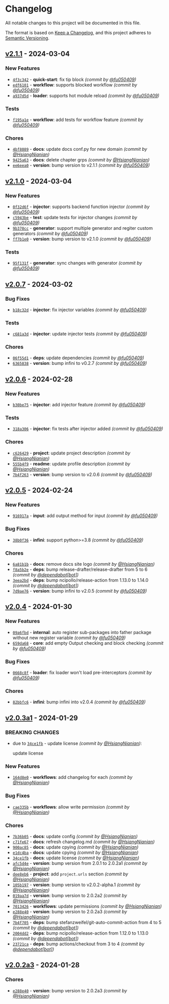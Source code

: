 # Changelog
All notable changes to this project will be documented in this file.

The format is based on [Keep a Changelog](https://keepachangelog.com/en/1.0.0/),
and this project adheres to [Semantic Versioning](https://semver.org/spec/v2.0.0.html).

## [v2.1.1] - 2024-03-04
### New Features
- [`4f3c342`](https://github.com/HydroRoll-Team/infini/commit/4f3c34290bcd172a35a86b172e27ca52910aa4b6) - **quick-start**: fix tip block *(commit by [@fu050409](https://github.com/fu050409))*
- [`edf6101`](https://github.com/HydroRoll-Team/infini/commit/edf6101277450d9b849f329cdfe27ad204c84392) - **workflow**: supports blocked workflow *(commit by [@fu050409](https://github.com/fu050409))*
- [`a937d5d`](https://github.com/HydroRoll-Team/infini/commit/a937d5d3ed0e2bec8e813cd6dfd4c408d902a92b) - **loader**: supports hot module reload *(commit by [@fu050409](https://github.com/fu050409))*

### Tests
- [`f195a1e`](https://github.com/HydroRoll-Team/infini/commit/f195a1e7396b7eaa23ef6f14ffebb700cf741c75) - **workflow**: add tests for workflow feature *(commit by [@fu050409](https://github.com/fu050409))*

### Chores
- [`4bf8089`](https://github.com/HydroRoll-Team/infini/commit/4bf8089999650b6e08796d4b7e6288a67b9cb2cd) - **docs**: update docs conf.py for new domain *(commit by [@HsiangNianian](https://github.com/HsiangNianian))*
- [`9425a63`](https://github.com/HydroRoll-Team/infini/commit/9425a632d234229ee87178c69f572384e9713fae) - **docs**: delete chapter grps *(commit by [@HsiangNianian](https://github.com/HsiangNianian))*
- [`ee6eea0`](https://github.com/HydroRoll-Team/infini/commit/ee6eea0831f14c85046f906d9ab3fbb5f7e81320) - **version**: bump version to v2.1.1 *(commit by [@fu050409](https://github.com/fu050409))*


## [v2.1.0] - 2024-03-04
### New Features
- [`0f32d6f`](https://github.com/HydroRoll-Team/infini/commit/0f32d6f3520e03a48f9143f2a4f7e48be7742e9b) - **injector**: supports backend function injector *(commit by [@fu050409](https://github.com/fu050409))*
- [`c5943be`](https://github.com/HydroRoll-Team/infini/commit/c5943be36fcdf442a92e2a4a4fc7fa03fbefc268) - **test**: update tests for injector changes *(commit by [@fu050409](https://github.com/fu050409))*
- [`9b370cc`](https://github.com/HydroRoll-Team/infini/commit/9b370ccdbaddc3114c7d930f06aec105b461e8e0) - **generator**: support multiple generator and regiter custom generators *(commit by [@fu050409](https://github.com/fu050409))*
- [`ff7b1e0`](https://github.com/HydroRoll-Team/infini/commit/ff7b1e0ddeca6cdf3654f3c8d0dc6fa7cd80109f) - **version**: bump version to v2.1.0 *(commit by [@fu050409](https://github.com/fu050409))*

### Tests
- [`95f131f`](https://github.com/HydroRoll-Team/infini/commit/95f131f9fdaec9f0c081d0c1dcc4eedc41be64ac) - **generator**: sync changes with generator *(commit by [@fu050409](https://github.com/fu050409))*


## [v2.0.7] - 2024-03-02
### Bug Fixes
- [`b18c32d`](https://github.com/HydroRoll-Team/infini/commit/b18c32da9df9673cc1acee78c251151f7e7411ec) - **injector**: fix injector variables *(commit by [@fu050409](https://github.com/fu050409))*

### Tests
- [`c681a3d`](https://github.com/HydroRoll-Team/infini/commit/c681a3d355089a91ec83a692664fb4cf6ef43f26) - **injector**: update injector tests *(commit by [@fu050409](https://github.com/fu050409))*

### Chores
- [`06f55d1`](https://github.com/HydroRoll-Team/infini/commit/06f55d1ff4c61acf1473360712560b88e1b3c32c) - **deps**: update dependencies *(commit by [@fu050409](https://github.com/fu050409))*
- [`6365838`](https://github.com/HydroRoll-Team/infini/commit/6365838b877ea98e1845de8a832b93d3d56cfe6f) - **version**: bump infini to v0.2.7 *(commit by [@fu050409](https://github.com/fu050409))*


## [v2.0.6] - 2024-02-28
### New Features
- [`b30be75`](https://github.com/HydroRoll-Team/infini/commit/b30be75b29d8320da812ecf7accd96af03424ad4) - **injector**: add injector feature *(commit by [@fu050409](https://github.com/fu050409))*

### Tests
- [`318a306`](https://github.com/HydroRoll-Team/infini/commit/318a30667b03a3dce5deedaadd7a71785edd4088) - **injector**: fix tests after injector added *(commit by [@fu050409](https://github.com/fu050409))*

### Chores
- [`c626429`](https://github.com/HydroRoll-Team/infini/commit/c626429f078508b9096db889876a64d91f9d3566) - **project**: update project description *(commit by [@HsiangNianian](https://github.com/HsiangNianian))*
- [`555b4f9`](https://github.com/HydroRoll-Team/infini/commit/555b4f92164f1f8e02446641b7735cf2de35764f) - **readme**: update profile description *(commit by [@HsiangNianian](https://github.com/HsiangNianian))*
- [`7b4f263`](https://github.com/HydroRoll-Team/infini/commit/7b4f2631a05d09e494af866156e85ef4e27bd5cb) - **version**: bump version to v2.0.6 *(commit by [@fu050409](https://github.com/fu050409))*


## [v2.0.5] - 2024-02-24
### New Features
- [`916917a`](https://github.com/HydroRoll-Team/infini/commit/916917a9bf4927eea8abd0e85ad12e3203121bdc) - **input**: add output method for input *(commit by [@fu050409](https://github.com/fu050409))*

### Bug Fixes
- [`38b0f36`](https://github.com/HydroRoll-Team/infini/commit/38b0f36088db93d077c41bda2faf560de056f6e6) - **infini**: support python>=3.8 *(commit by [@fu050409](https://github.com/fu050409))*

### Chores
- [`6a81b1b`](https://github.com/HydroRoll-Team/infini/commit/6a81b1b619546d362d1c655560b4fcbaac8ce8b3) - **docs**: remove docs site logo *(commit by [@HsiangNianian](https://github.com/HsiangNianian))*
- [`f8a5b2e`](https://github.com/HydroRoll-Team/infini/commit/f8a5b2e39986705f7044c875fba2972b88ac5c7f) - **deps**: bump release-drafter/release-drafter from 5 to 6 *(commit by [@dependabot[bot]](https://github.com/apps/dependabot))*
- [`3eea2bd`](https://github.com/HydroRoll-Team/infini/commit/3eea2bd5d12dc3ee9dba3f568b754504a88cbd02) - **deps**: bump ncipollo/release-action from 1.13.0 to 1.14.0 *(commit by [@dependabot[bot]](https://github.com/apps/dependabot))*
- [`7d9ae76`](https://github.com/HydroRoll-Team/infini/commit/7d9ae7613aa7f0713be61a5734cf8ac94b966b1a) - **version**: bump infini to v2.0.5 *(commit by [@fu050409](https://github.com/fu050409))*


## [v2.0.4] - 2024-01-30
### New Features
- [`09a6fbd`](https://github.com/HydroRoll-Team/infini/commit/09a6fbd72a9948bb539da4a5b1dd0ed7e5885e0a) - **internal**: auto register sub-packages into father package without new register variable *(commit by [@fu050409](https://github.com/fu050409))*
- [`659da68`](https://github.com/HydroRoll-Team/infini/commit/659da6810699233b1a537c985bf4b67ce3b5ee26) - **core**: add empty Output checking and block checking *(commit by [@fu050409](https://github.com/fu050409))*

### Bug Fixes
- [`0668c8f`](https://github.com/HydroRoll-Team/infini/commit/0668c8fe973eef236d1a7c0e9b747795bfd3b098) - **loader**: fix loader won't load pre-interceptors *(commit by [@fu050409](https://github.com/fu050409))*

### Chores
- [`82bbfc6`](https://github.com/HydroRoll-Team/infini/commit/82bbfc63ab85e9253b70955cc37d34c3d3d20332) - **infini**: bump infini into v2.0.4 *(commit by [@fu050409](https://github.com/fu050409))*


## [v2.0.3a1] - 2024-01-29
### BREAKING CHANGES
- due to [`34ce1fb`](https://github.com/HydroRoll-Team/infini/commit/34ce1fbbe23470d702929e5951177ce0cec96bc7) - update license *(commit by [@HsiangNianian](https://github.com/HsiangNianian))*:

  update license


### New Features
- [`164d8e0`](https://github.com/HydroRoll-Team/infini/commit/164d8e066f0759f380513a25d5c07fb77a039103) - **workflows**: add changelog for each *(commit by [@HsiangNianian](https://github.com/HsiangNianian))*

### Bug Fixes
- [`cae335b`](https://github.com/HydroRoll-Team/infini/commit/cae335b5afced61cc552fefbb8981215a03086d5) - **workflows**: allow write permission *(commit by [@HsiangNianian](https://github.com/HsiangNianian))*

### Chores
- [`7b36b05`](https://github.com/HydroRoll-Team/infini/commit/7b36b05355f140f5192f69f4f3d26dc56c8a1685) - **docs**: update config *(commit by [@HsiangNianian](https://github.com/HsiangNianian))*
- [`c71fe67`](https://github.com/HydroRoll-Team/infini/commit/c71fe6758fdb8c2c8338d77b98117633df673c27) - **docs**: refresh changelog.md *(commit by [@HsiangNianian](https://github.com/HsiangNianian))*
- [`900ac85`](https://github.com/HydroRoll-Team/infini/commit/900ac8573d2dcd0cda1a9fad23ac938783f61b0b) - **docs**: update cpying *(commit by [@HsiangNianian](https://github.com/HsiangNianian))*
- [`e1dc4ba`](https://github.com/HydroRoll-Team/infini/commit/e1dc4ba8c21c7f76f1c261f816aa0284a64a4a2a) - **docs**: update cpying *(commit by [@HsiangNianian](https://github.com/HsiangNianian))*
- [`34ce1fb`](https://github.com/HydroRoll-Team/infini/commit/34ce1fbbe23470d702929e5951177ce0cec96bc7) - **docs**: update license *(commit by [@HsiangNianian](https://github.com/HsiangNianian))*
- [`afc5d4e`](https://github.com/HydroRoll-Team/infini/commit/afc5d4e6e0cae8cfe27e0dde38028526dfe7a218) - **version**: bump version from 2.0.1 to 2.0.2a1 *(commit by [@HsiangNianian](https://github.com/HsiangNianian))*
- [`dee8eb6`](https://github.com/HydroRoll-Team/infini/commit/dee8eb66a148fcf7ad646ee18935da4a000a0596) - **project**: add `project.urls` section *(commit by [@HsiangNianian](https://github.com/HsiangNianian))*
- [`105b197`](https://github.com/HydroRoll-Team/infini/commit/105b197f02d41242915aaed361f02a1aebcdf0ce) - **version**: bump version to v2.0.2-alpha.1 *(commit by [@HsiangNianian](https://github.com/HsiangNianian))*
- [`019aa7d`](https://github.com/HydroRoll-Team/infini/commit/019aa7d285ae372e9fba799fd83001309995bdcf) - **version**: bump version to 2.0.2a2 *(commit by [@HsiangNianian](https://github.com/HsiangNianian))*
- [`7013426`](https://github.com/HydroRoll-Team/infini/commit/70134262dca7ece8cd4c4777035e8eef24b7f1ca) - **workflows**: update permissions *(commit by [@HsiangNianian](https://github.com/HsiangNianian))*
- [`e288e40`](https://github.com/HydroRoll-Team/infini/commit/e288e4024744b340e2df424a85262706c476a362) - **version**: bump version to 2.0.2a3 *(commit by [@HsiangNianian](https://github.com/HsiangNianian))*
- [`7b4f705`](https://github.com/HydroRoll-Team/infini/commit/7b4f705f3b3218f05fd4d7b431577bbaa7c0e369) - **deps**: bump stefanzweifel/git-auto-commit-action from 4 to 5 *(commit by [@dependabot[bot]](https://github.com/apps/dependabot))*
- [`2004dd2`](https://github.com/HydroRoll-Team/infini/commit/2004dd2860533c081b739b630b77d3cd10c72cdb) - **deps**: bump ncipollo/release-action from 1.12.0 to 1.13.0 *(commit by [@dependabot[bot]](https://github.com/apps/dependabot))*
- [`23721ca`](https://github.com/HydroRoll-Team/infini/commit/23721caef53fff8374a6e4f75afa3278fc571206) - **deps**: bump actions/checkout from 3 to 4 *(commit by [@dependabot[bot]](https://github.com/apps/dependabot))*


## [v2.0.2a3] - 2024-01-28
### Chores
- [`e288e40`](https://github.com/HydroRoll-Team/infini/commit/e288e4024744b340e2df424a85262706c476a362) - **version**: bump version to 2.0.2a3 *(commit by [@HsiangNianian](https://github.com/HsiangNianian))*


[v2.0.2a3]: https://github.com/HydroRoll-Team/infini/compare/v2.0.2-alpha.2...v2.0.2a3
[v2.0.3a1]: https://github.com/HydroRoll-Team/infini/compare/v2.0.2...v2.0.3a1
[v2.0.4]: https://github.com/HydroRoll-Team/infini/compare/v2.0.3...v2.0.4
[v2.0.5]: https://github.com/HydroRoll-Team/infini/compare/v2.0.4...v2.0.5
[v2.0.6]: https://github.com/HydroRoll-Team/infini/compare/v2.0.5...v2.0.6
[v2.0.7]: https://github.com/HydroRoll-Team/infini/compare/v2.0.6...v2.0.7
[v2.1.0]: https://github.com/HydroRoll-Team/infini/compare/v2.0.7...v2.1.0
[v2.1.1]: https://github.com/HydroRoll-Team/infini/compare/v2.1.0...v2.1.1